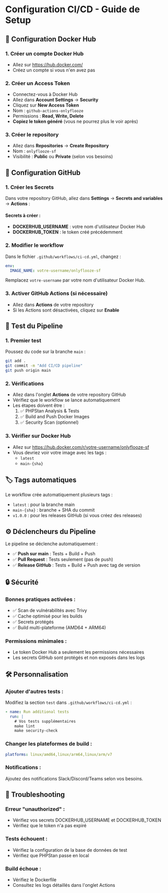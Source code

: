 # Configuration CI/CD - Guide de Setup

## 🐳 Configuration Docker Hub

### 1. Créer un compte Docker Hub
- Allez sur https://hub.docker.com/
- Créez un compte si vous n'en avez pas

### 2. Créer un Access Token
- Connectez-vous à Docker Hub
- Allez dans **Account Settings** → **Security**
- Cliquez sur **New Access Token**
- Nom : `github-actions-onlyflooze`
- Permissions : **Read, Write, Delete**
- **Copiez le token généré** (vous ne pourrez plus le voir après)

### 3. Créer le repository
- Allez dans **Repositories** → **Create Repository**
- Nom : `onlyflooze-sf`
- Visibilité : **Public** ou **Private** (selon vos besoins)

## 🐙 Configuration GitHub

### 1. Créer les Secrets
Dans votre repository GitHub, allez dans **Settings** → **Secrets and variables** → **Actions** :

#### Secrets à créer :
- **DOCKERHUB_USERNAME** : votre nom d'utilisateur Docker Hub
- **DOCKERHUB_TOKEN** : le token créé précédemment

### 2. Modifier le workflow
Dans le fichier `.github/workflows/ci-cd.yml`, changez :
```yaml
env:
  IMAGE_NAME: votre-username/onlyflooze-sf
```
Remplacez `votre-username` par votre nom d'utilisateur Docker Hub.

### 3. Activer GitHub Actions (si nécessaire)
- Allez dans **Actions** de votre repository
- Si les Actions sont désactivées, cliquez sur **Enable**

## 🚀 Test du Pipeline

### 1. Premier test
Poussez du code sur la branche `main` :
```bash
git add .
git commit -m "Add CI/CD pipeline"
git push origin main
```

### 2. Vérifications
- Allez dans l'onglet **Actions** de votre repository GitHub
- Vérifiez que le workflow se lance automatiquement
- Les étapes doivent être :
  1. ✅ PHPStan Analysis & Tests
  2. ✅ Build and Push Docker Images
  3. ✅ Security Scan (optionnel)

### 3. Vérifier sur Docker Hub
- Allez sur https://hub.docker.com/r/votre-username/onlyflooze-sf
- Vous devriez voir votre image avec les tags :
  - `latest`
  - `main-{sha}`

## 🏷️ Tags automatiques

Le workflow crée automatiquement plusieurs tags :
- `latest` : pour la branche main
- `main-{sha}` : branche + SHA du commit
- `v1.0.0` : pour les releases GitHub (si vous créez des releases)

## ⚙️ Déclencheurs du Pipeline

Le pipeline se déclenche automatiquement :
- ✅ **Push sur main** : Tests + Build + Push
- ✅ **Pull Request** : Tests seulement (pas de push)
- ✅ **Release GitHub** : Tests + Build + Push avec tag de version

## 🔒 Sécurité

### Bonnes pratiques activées :
- ✅ Scan de vulnérabilités avec Trivy
- ✅ Cache optimisé pour les builds
- ✅ Secrets protégés
- ✅ Build multi-plateforme (AMD64 + ARM64)

### Permissions minimales :
- Le token Docker Hub a seulement les permissions nécessaires
- Les secrets GitHub sont protégés et non exposés dans les logs

## 🛠️ Personnalisation

### Ajouter d'autres tests :
Modifiez la section `test` dans `.github/workflows/ci-cd.yml` :
```yaml
- name: Run additional tests
  run: |
    # Vos tests supplémentaires
    make lint
    make security-check
```

### Changer les plateformes de build :
```yaml
platforms: linux/amd64,linux/arm64,linux/arm/v7
```

### Notifications :
Ajoutez des notifications Slack/Discord/Teams selon vos besoins.

## 🐛 Troubleshooting

### Erreur "unauthorized" :
- Vérifiez vos secrets DOCKERHUB_USERNAME et DOCKERHUB_TOKEN
- Vérifiez que le token n'a pas expiré

### Tests échouent :
- Vérifiez la configuration de la base de données de test
- Vérifiez que PHPStan passe en local

### Build échoue :
- Vérifiez le Dockerfile
- Consultez les logs détaillés dans l'onglet Actions